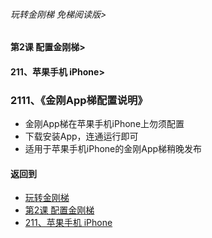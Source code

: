 ###### 玩转金刚梯 免梯阅读版>
#### 第2课 配置金刚梯>
#### 211、苹果手机 iPhone>

### 2111、《金刚App梯配置说明》

- 金刚App梯在苹果手机iPhone上勿须配置
- 下载安装App，连通运行即可
- 适用于苹果手机iPhone的金刚App梯稍晚发布

#### 返回到
- [玩转金刚梯](https://github.com/a2zitpro/web/blob/master/LadderFree/main.md)
- [第2课 配置金刚梯](https://github.com/a2zitpro/web/blob/master/LadderFree/LadderConfigure/LadderConfigure.md)
- [211、苹果手机 iPhone](https://github.com/a2zitpro/web/blob/master/LadderFree/LadderConfigure/Apple/iPhone/iPhone.md)


